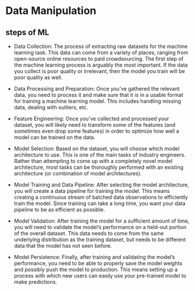 # Data Manipulation

## steps of ML

* Data Collection: The process of extracting raw datasets for the machine learning task. This data can come from a variety of places, ranging from open-source online resources to paid crowdsourcing. The first step of the machine learning process is arguably the most important. If the data you collect is poor quality or irrelevant, then the model you train will be poor quality as well.

* Data Processing and Preparation: Once you’ve gathered the relevant data, you need to process it and make sure that it is in a usable format for training a machine learning model. This includes handling missing data, dealing with outliers, etc.

* Feature Engineering: Once you’ve collected and processed your dataset, you will likely need to transform some of the features (and sometimes even drop some features) in order to optimize how well a model can be trained on the data.

* Model Selection: Based on the dataset, you will choose which model architecture to use. This is one of the main tasks of industry engineers. Rather than attempting to come up with a completely novel model architecture, most tasks can be thoroughly performed with an existing architecture (or combination of model architectures).

* Model Training and Data Pipeline: After selecting the model architecture, you will create a data pipeline for training the model. This means creating a continuous stream of batched data observations to efficiently train the model. Since training can take a long time, you want your data pipeline to be as efficient as possible.

* Model Validation: After training the model for a sufficient amount of time, you will need to validate the model’s performance on a held-out portion of the overall dataset. This data needs to come from the same underlying distribution as the training dataset, but needs to be different data that the model has not seen before.

* Model Persistence: Finally, after training and validating the model’s performance, you need to be able to properly save the model weights and possibly push the model to production. This means setting up a process with which new users can easily use your pre-trained model to make predictions.

